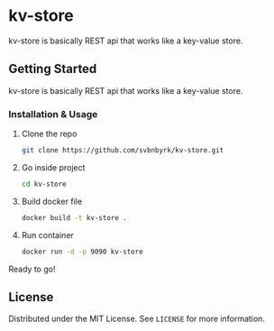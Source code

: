 # kv-store

kv-store is basically REST api that works like a key-value store.

<!-- GETTING STARTED -->
## Getting Started

kv-store is basically REST api that works like a key-value store.

### Installation & Usage

1. Clone the repo

   ```sh
   git clone https://github.com/svbnbyrk/kv-store.git
   ```

2. Go inside project

   ```sh
   cd kv-store
   ```

3. Build docker file

   ```sh
   docker build -t kv-store .   
    ```

4. Run container

   ```sh
   docker run -d -p 9090 kv-store  
    ```

Ready to go!

## License

Distributed under the MIT License. See `LICENSE` for more information.
